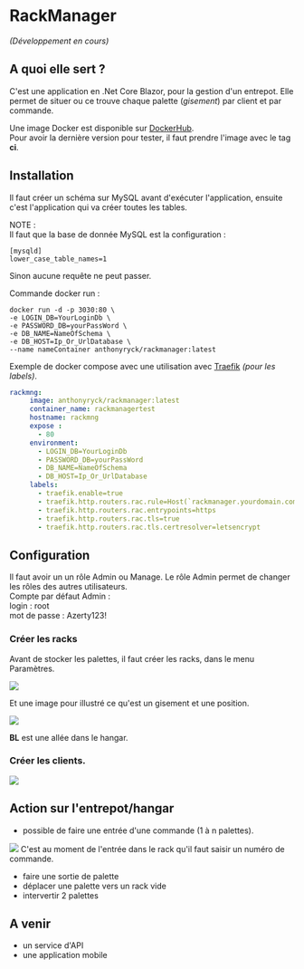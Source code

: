 # RackManager
*(Développement en cours)*

## A quoi elle sert ?
C'est une application en .Net Core Blazor, pour la gestion d'un entrepot. Elle permet de situer ou ce trouve chaque palette (*gisement*) par client et par commande.

Une image Docker est disponible sur [DockerHub](https://hub.docker.com/repository/docker/anthonyryck/rackmanager).  
Pour avoir la dernière version pour tester, il faut prendre l'image avec le tag **ci**.

## Installation
Il faut créer un schéma sur MySQL avant d'exécuter l'application, ensuite c'est l'application qui va créer toutes les tables.

NOTE :  
Il faut que la base de donnée MySQL est la configuration :
```
[mysqld]
lower_case_table_names=1
```
Sinon aucune requête ne peut passer.

Commande docker run :
```
docker run -d -p 3030:80 \
-e LOGIN_DB=YourLoginDb \
-e PASSWORD_DB=yourPassWord \
-e DB_NAME=NameOfSchema \
-e DB_HOST=Ip_Or_UrlDatabase \
--name nameContainer anthonyryck/rackmanager:latest
```

Exemple de docker compose avec une utilisation avec [Traefik](https://doc.traefik.io/traefik/) *(pour les labels)*.
```yml
rackmng:
     image: anthonyryck/rackmanager:latest
     container_name: rackmanagertest
     hostname: rackmng
     expose :
       - 80
     environment:
       - LOGIN_DB=YourLoginDb
       - PASSWORD_DB=yourPassWord 
       - DB_NAME=NameOfSchema
       - DB_HOST=Ip_Or_UrlDatabase
     labels:
       - traefik.enable=true
       - traefik.http.routers.rac.rule=Host(`rackmanager.yourdomain.com`)
       - traefik.http.routers.rac.entrypoints=https
       - traefik.http.routers.rac.tls=true
       - traefik.http.routers.rac.tls.certresolver=letsencrypt
```

## Configuration

Il faut avoir un un rôle Admin ou Manage. Le rôle Admin permet de changer les rôles des autres utilisateurs.  
Compte par défaut Admin :  
login : root  
mot de passe : Azerty123!  

### Créer les racks  
Avant de stocker les palettes, il faut créer les racks, dans le menu Paramètres.

<img src="https://i.ibb.co/J7KQX8Y/01-Config-Racks.png">  

Et une image pour illustré ce qu'est un gisement et une position.

<img src="https://i.ibb.co/dpNvXTZ/rack-Sample.jpg">

**BL** est une allée dans le hangar. 


### Créer les clients.  
<img src="https://i.ibb.co/XF21kfD/02-Config-Client.png">


## Action sur l'entrepot/hangar
- possible de faire une entrée d'une commande (1 à n palettes).  
<img src="https://i.ibb.co/cyxNWyM/03-Hangar-Entree.png">  
C'est au moment de l'entrée dans le rack qu'il faut saisir un numéro de commande.  

- faire une sortie de palette
- déplacer une palette vers un rack vide
- intervertir 2 palettes

## A venir
- un service d'API
- une application mobile
